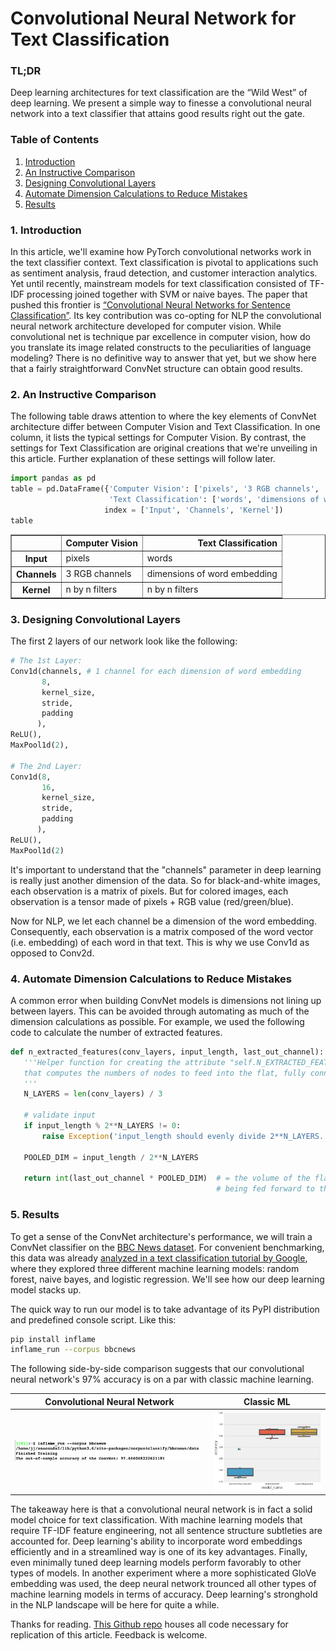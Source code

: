 
# Convolutional Neural Network for Text Classification

### **TL;DR**
Deep learning architectures for text classification are the “Wild West” of deep learning. We present a simple way to finesse a convolutional neural network into a text classifier that attains good results right out the gate.

### **Table of Contents**
1. [Introduction](#introduction)
2. [An Instructive Comparison](#an-instructive-comparison)
3. [Designing Convolutional Layers](#designing-convolutional-layers)
4. [Automate Dimension Calculations to Reduce Mistakes](#automate-dimension-calculations-to-reduce-mistakes)
5. [Results](#results)

### **1. Introduction**
In this article, we'll examine how PyTorch convolutional networks work in the text classifier context. Text classification is pivotal to applications such as sentiment analysis, fraud detection, and customer interaction analytics. Yet until recently, mainstream models for text classification consisted of TF-IDF processing joined together with SVM or naive bayes. The paper that pushed this frontier is [“Convolutional Neural Networks for Sentence Classification”](https://arxiv.org/abs/1408.5882). Its key contribution was co-opting for NLP the convolutional neural network architecture developed for computer vision. While convolutional net is technique par excellence in computer vision, how do you translate its image related constructs to the peculiarities of language modeling? There is no definitive way to answer that yet, but we show here that a fairly straightforward ConvNet structure can obtain good results.

### **2. An Instructive Comparison**
The following table draws attention to where the key elements of ConvNet architecture differ between Computer Vision and Text Classification. In one column, it lists the typical settings for Computer Vision. By contrast, the settings for Text Classification are original creations that we're unveiling in this article. Further explanation of these settings will follow later. 


```python
import pandas as pd
table = pd.DataFrame({'Computer Vision': ['pixels', '3 RGB channels', 'n by n filters'],
                      'Text Classification': ['words', 'dimensions of word embedding', 'n by n filters']},
                     index = ['Input', 'Channels', 'Kernel'])
table
```




<div>
<style scoped>
    .dataframe tbody tr th:only-of-type {
        vertical-align: middle;
    }

    .dataframe tbody tr th {
        vertical-align: top;
    }

    .dataframe thead th {
        text-align: right;
    }
</style>
<table border="1" class="dataframe">
  <thead>
    <tr style="text-align: right;">
      <th></th>
      <th>Computer Vision</th>
      <th>Text Classification</th>
    </tr>
  </thead>
  <tbody>
    <tr>
      <th>Input</th>
      <td>pixels</td>
      <td>words</td>
    </tr>
    <tr>
      <th>Channels</th>
      <td>3 RGB channels</td>
      <td>dimensions of word embedding</td>
    </tr>
    <tr>
      <th>Kernel</th>
      <td>n by n filters</td>
      <td>n by n filters</td>
    </tr>
  </tbody>
</table>
</div>



### **3. Designing Convolutional Layers**
The first 2 layers of our network look like the following:


```python
# The 1st Layer:
Conv1d(channels, # 1 channel for each dimension of word embedding
       8, 
       kernel_size, 
       stride,
       padding
      ),
ReLU(),
MaxPool1d(2),

# The 2nd Layer:
Conv1d(8, 
       16, 
       kernel_size,
       stride, 
       padding
      ),
ReLU(),
MaxPool1d(2)
```

It's important to understand that the "channels" parameter in deep learning is really just another dimension of the data. So for black-and-white images, each observation is a matrix of pixels. But for colored images, each observation is a tensor made of pixels + RGB value (red/green/blue).

Now for NLP, we let each channel be a dimension of the word embedding. Consequently, each observation is a matrix composed of the word vector (i.e. embedding) of each word in that text. This is why we use Conv1d as opposed to Conv2d.

### **4. Automate Dimension Calculations to Reduce Mistakes**
A common error when building ConvNet models is dimensions not lining up between layers. This can be avoided through automating as much of the dimension calculations as possible. For example, we used the following code to calculate the number of extracted features.


```python
def n_extracted_features(conv_layers, input_length, last_out_channel):
   '''Helper function for creating the attribute "self.N_EXTRACTED_FEATURES"
   that computes the numbers of nodes to feed into the flat, fully connected layer.
   '''
   N_LAYERS = len(conv_layers) / 3

   # validate input
   if input_length % 2**N_LAYERS != 0:
       raise Exception('input_length should evenly divide 2**N_LAYERS.')

   POOLED_DIM = input_length / 2**N_LAYERS

   return int(last_out_channel * POOLED_DIM)  # = the volume of the flattened tensor
                                              # being fed forward to the FC layer
```

### **5. Results**
To get a sense of the ConvNet architecture's performance, we will train a ConvNet classifier on the [BBC News dataset](http://mlg.ucd.ie/datasets/bbc.html). For convenient benchmarking, this data was already [analyzed in a text classification tutorial by Google](https://cloud.google.com/blog/products/gcp/problem-solving-with-ml-automatic-document-classification), where they explored three different machine learning models: random forest, naive bayes, and logistic regression. We'll see how our deep learning model stacks up.

The quick way to run our model is to take advantage of its PyPI distribution and predefined console script. Like this:

```sh
pip install inflame
inflame_run --corpus bbcnews
```

The following side-by-side comparison suggests that our convolutional neural network's 97% accuracy is on a par with classic machine learning. 

Convolutional Neural Network  |  Classic ML
------------------------------|----------------------------
![](results-bbc.png)          |  ![](results-ml-google.png)

The takeaway here is that a convolutional neural network is in fact a solid model choice for text classification. With machine learning models that require TF-IDF feature engineering, not all sentence structure subtleties are accounted for. Deep learning's ability to incorporate word embeddings efficiently and in a streamlined way is one of its key advantages. Finally, even minimally tuned deep learning models perform favorably to other types of models. In another experiment where a more sophisticated GloVe embedding was used, the deep neural network trounced all other types of machine learning models in terms of accuracy. Deep learning's stronghold in the NLP landscape will be here for quite a while.

Thanks for reading. [This Github repo](https://github.com/zjohn77/inflame) houses all code necessary for replication of this article. Feedback is welcome.
